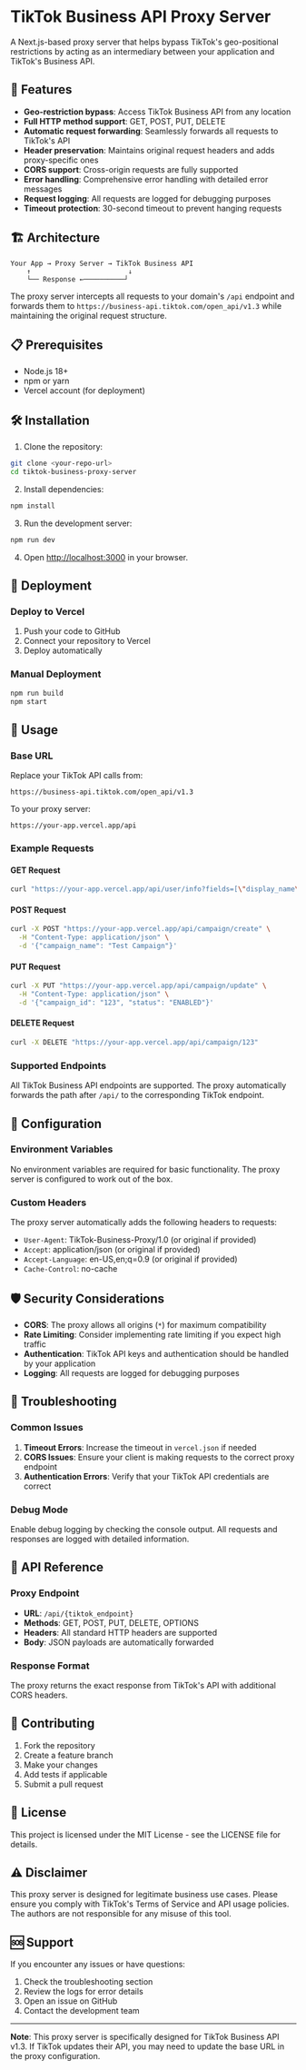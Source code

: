 # TikTok Business API Proxy Server

A Next.js-based proxy server that helps bypass TikTok's geo-positional restrictions by acting as an intermediary between your application and TikTok's Business API.

## 🚀 Features

- **Geo-restriction bypass**: Access TikTok Business API from any location
- **Full HTTP method support**: GET, POST, PUT, DELETE
- **Automatic request forwarding**: Seamlessly forwards all requests to TikTok's API
- **Header preservation**: Maintains original request headers and adds proxy-specific ones
- **CORS support**: Cross-origin requests are fully supported
- **Error handling**: Comprehensive error handling with detailed error messages
- **Request logging**: All requests are logged for debugging purposes
- **Timeout protection**: 30-second timeout to prevent hanging requests

## 🏗️ Architecture

```
Your App → Proxy Server → TikTok Business API
    ↑                        ↓
    └── Response ←──────────┘
```

The proxy server intercepts all requests to your domain's `/api` endpoint and forwards them to `https://business-api.tiktok.com/open_api/v1.3` while maintaining the original request structure.

## 📋 Prerequisites

- Node.js 18+ 
- npm or yarn
- Vercel account (for deployment)

## 🛠️ Installation

1. Clone the repository:
```bash
git clone <your-repo-url>
cd tiktok-business-proxy-server
```

2. Install dependencies:
```bash
npm install
```

3. Run the development server:
```bash
npm run dev
```

4. Open [http://localhost:3000](http://localhost:3000) in your browser.

## 🚀 Deployment

### Deploy to Vercel

1. Push your code to GitHub
2. Connect your repository to Vercel
3. Deploy automatically

### Manual Deployment

```bash
npm run build
npm start
```

## 📖 Usage

### Base URL

Replace your TikTok API calls from:
```
https://business-api.tiktok.com/open_api/v1.3
```

To your proxy server:
```
https://your-app.vercel.app/api
```

### Example Requests

#### GET Request
```bash
curl "https://your-app.vercel.app/api/user/info?fields=[\"display_name\",\"profile_picture_url\"]"
```

#### POST Request
```bash
curl -X POST "https://your-app.vercel.app/api/campaign/create" \
  -H "Content-Type: application/json" \
  -d '{"campaign_name": "Test Campaign"}'
```

#### PUT Request
```bash
curl -X PUT "https://your-app.vercel.app/api/campaign/update" \
  -H "Content-Type: application/json" \
  -d '{"campaign_id": "123", "status": "ENABLED"}'
```

#### DELETE Request
```bash
curl -X DELETE "https://your-app.vercel.app/api/campaign/123"
```

### Supported Endpoints

All TikTok Business API endpoints are supported. The proxy automatically forwards the path after `/api/` to the corresponding TikTok endpoint.

## 🔧 Configuration

### Environment Variables

No environment variables are required for basic functionality. The proxy server is configured to work out of the box.

### Custom Headers

The proxy server automatically adds the following headers to requests:
- `User-Agent`: TikTok-Business-Proxy/1.0 (or original if provided)
- `Accept`: application/json (or original if provided)
- `Accept-Language`: en-US,en;q=0.9 (or original if provided)
- `Cache-Control`: no-cache

## 🛡️ Security Considerations

- **CORS**: The proxy allows all origins (`*`) for maximum compatibility
- **Rate Limiting**: Consider implementing rate limiting if you expect high traffic
- **Authentication**: TikTok API keys and authentication should be handled by your application
- **Logging**: All requests are logged for debugging purposes

## 🐛 Troubleshooting

### Common Issues

1. **Timeout Errors**: Increase the timeout in `vercel.json` if needed
2. **CORS Issues**: Ensure your client is making requests to the correct proxy endpoint
3. **Authentication Errors**: Verify that your TikTok API credentials are correct

### Debug Mode

Enable debug logging by checking the console output. All requests and responses are logged with detailed information.

## 📝 API Reference

### Proxy Endpoint

- **URL**: `/api/{tiktok_endpoint}`
- **Methods**: GET, POST, PUT, DELETE, OPTIONS
- **Headers**: All standard HTTP headers are supported
- **Body**: JSON payloads are automatically forwarded

### Response Format

The proxy returns the exact response from TikTok's API with additional CORS headers.

## 🤝 Contributing

1. Fork the repository
2. Create a feature branch
3. Make your changes
4. Add tests if applicable
5. Submit a pull request

## 📄 License

This project is licensed under the MIT License - see the LICENSE file for details.

## ⚠️ Disclaimer

This proxy server is designed for legitimate business use cases. Please ensure you comply with TikTok's Terms of Service and API usage policies. The authors are not responsible for any misuse of this tool.

## 🆘 Support

If you encounter any issues or have questions:

1. Check the troubleshooting section
2. Review the logs for error details
3. Open an issue on GitHub
4. Contact the development team

---

**Note**: This proxy server is specifically designed for TikTok Business API v1.3. If TikTok updates their API, you may need to update the base URL in the proxy configuration.
